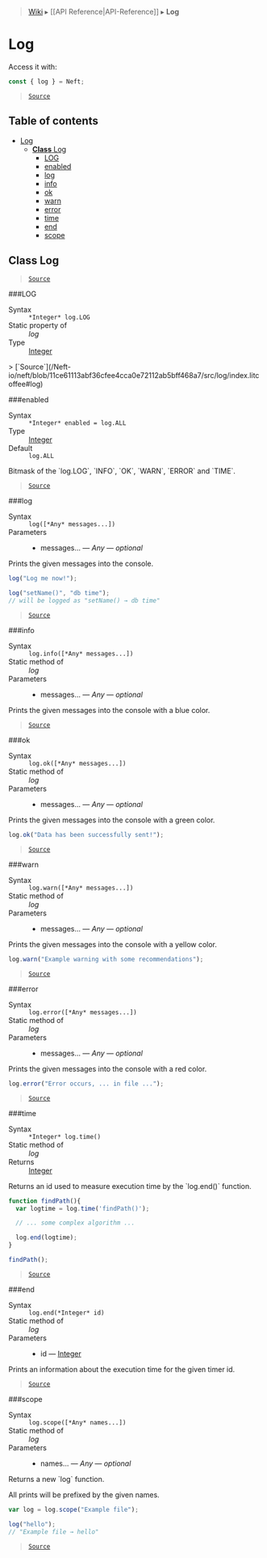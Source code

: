 > [Wiki](Home) ▸ [[API Reference|API-Reference]] ▸ **Log**

# Log

Access it with:
```javascript
const { log } = Neft;
```

> [`Source`](/Neft-io/neft/blob/11ce61113abf36cfee4cca0e72112ab5bff468a7/src/log/index.litcoffee#log)

## Table of contents
* [Log](#log)
  * [**Class** Log](#class-log)
    * [LOG](#log)
    * [enabled](#enabled)
    * [log](#log)
    * [info](#info)
    * [ok](#ok)
    * [warn](#warn)
    * [error](#error)
    * [time](#time)
    * [end](#end)
    * [scope](#scope)

## **Class** Log

> [`Source`](/Neft-io/neft/blob/11ce61113abf36cfee4cca0e72112ab5bff468a7/src/log/index.litcoffee#class-log)

###LOG
<dl><dt>Syntax</dt><dd><code>&#x2A;Integer&#x2A; log.LOG</code></dd><dt>Static property of</dt><dd><i>log</i></dd><dt>Type</dt><dd><a href="/Neft-io/neft/wiki/Utils-API#isinteger">Integer</a></dd></dl>
> [`Source`](/Neft-io/neft/blob/11ce61113abf36cfee4cca0e72112ab5bff468a7/src/log/index.litcoffee#log)

###enabled
<dl><dt>Syntax</dt><dd><code>&#x2A;Integer&#x2A; enabled = log.ALL</code></dd><dt>Type</dt><dd><a href="/Neft-io/neft/wiki/Utils-API#isinteger">Integer</a></dd><dt>Default</dt><dd><code>log.ALL</code></dd></dl>
Bitmask of the `log.LOG`, `INFO`, `OK`, `WARN`, `ERROR` and `TIME`.

> [`Source`](/Neft-io/neft/blob/11ce61113abf36cfee4cca0e72112ab5bff468a7/src/log/index.litcoffee#enabled)

###log
<dl><dt>Syntax</dt><dd><code>log([&#x2A;Any&#x2A; messages...])</code></dd><dt>Parameters</dt><dd><ul><li>messages... — <i>Any</i> — <i>optional</i></li></ul></dd></dl>
Prints the given messages into the console.

```javascript
log("Log me now!");

log("setName()", "db time");
// will be logged as "setName() → db time"
```

> [`Source`](/Neft-io/neft/blob/11ce61113abf36cfee4cca0e72112ab5bff468a7/src/log/index.litcoffee#log)

###info
<dl><dt>Syntax</dt><dd><code>log.info([&#x2A;Any&#x2A; messages...])</code></dd><dt>Static method of</dt><dd><i>log</i></dd><dt>Parameters</dt><dd><ul><li>messages... — <i>Any</i> — <i>optional</i></li></ul></dd></dl>
Prints the given messages into the console with a blue color.

> [`Source`](/Neft-io/neft/blob/11ce61113abf36cfee4cca0e72112ab5bff468a7/src/log/index.litcoffee#info)

###ok
<dl><dt>Syntax</dt><dd><code>log.ok([&#x2A;Any&#x2A; messages...])</code></dd><dt>Static method of</dt><dd><i>log</i></dd><dt>Parameters</dt><dd><ul><li>messages... — <i>Any</i> — <i>optional</i></li></ul></dd></dl>
Prints the given messages into the console with a green color.

```javascript
log.ok("Data has been successfully sent!");
```

> [`Source`](/Neft-io/neft/blob/11ce61113abf36cfee4cca0e72112ab5bff468a7/src/log/index.litcoffee#ok)

###warn
<dl><dt>Syntax</dt><dd><code>log.warn([&#x2A;Any&#x2A; messages...])</code></dd><dt>Static method of</dt><dd><i>log</i></dd><dt>Parameters</dt><dd><ul><li>messages... — <i>Any</i> — <i>optional</i></li></ul></dd></dl>
Prints the given messages into the console with a yellow color.

```javascript
log.warn("Example warning with some recommendations");
```

> [`Source`](/Neft-io/neft/blob/11ce61113abf36cfee4cca0e72112ab5bff468a7/src/log/index.litcoffee#warn)

###error
<dl><dt>Syntax</dt><dd><code>log.error([&#x2A;Any&#x2A; messages...])</code></dd><dt>Static method of</dt><dd><i>log</i></dd><dt>Parameters</dt><dd><ul><li>messages... — <i>Any</i> — <i>optional</i></li></ul></dd></dl>
Prints the given messages into the console with a red color.

```javascript
log.error("Error occurs, ... in file ...");
```

> [`Source`](/Neft-io/neft/blob/11ce61113abf36cfee4cca0e72112ab5bff468a7/src/log/index.litcoffee#error)

###time
<dl><dt>Syntax</dt><dd><code>&#x2A;Integer&#x2A; log.time()</code></dd><dt>Static method of</dt><dd><i>log</i></dd><dt>Returns</dt><dd><a href="/Neft-io/neft/wiki/Utils-API#isinteger">Integer</a></dd></dl>
Returns an id used to measure execution time by the `log.end()` function.

```javascript
function findPath(){
  var logtime = log.time('findPath()');

  // ... some complex algorithm ...

  log.end(logtime);
}

findPath();
```

> [`Source`](/Neft-io/neft/blob/11ce61113abf36cfee4cca0e72112ab5bff468a7/src/log/index.litcoffee#time)

###end
<dl><dt>Syntax</dt><dd><code>log.end(&#x2A;Integer&#x2A; id)</code></dd><dt>Static method of</dt><dd><i>log</i></dd><dt>Parameters</dt><dd><ul><li>id — <a href="/Neft-io/neft/wiki/Utils-API#isinteger">Integer</a></li></ul></dd></dl>
Prints an information about the execution time for the given timer id.

> [`Source`](/Neft-io/neft/blob/11ce61113abf36cfee4cca0e72112ab5bff468a7/src/log/index.litcoffee#end)

###scope
<dl><dt>Syntax</dt><dd><code>log.scope([&#x2A;Any&#x2A; names...])</code></dd><dt>Static method of</dt><dd><i>log</i></dd><dt>Parameters</dt><dd><ul><li>names... — <i>Any</i> — <i>optional</i></li></ul></dd></dl>
Returns a new `log` function.

All prints will be prefixed by the given names.

```javascript
var log = log.scope("Example file");

log("hello");
// "Example file → hello"
```

> [`Source`](/Neft-io/neft/blob/11ce61113abf36cfee4cca0e72112ab5bff468a7/src/log/index.litcoffee#scope)

